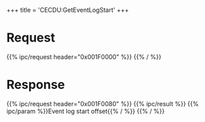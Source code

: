 +++
title = 'CECDU:GetEventLogStart'
+++

# Request

{{% ipc/request header="0x001F0000" %}}
{{% / %}}

# Response

{{% ipc/request header="0x001F0080" %}}
{{% ipc/result %}}
{{% ipc/param %}}Event log start offset{{% / %}}
{{% / %}}
